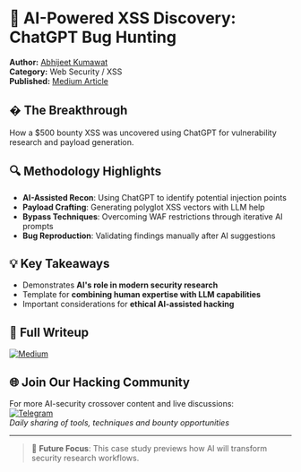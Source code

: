 # 🤖 AI-Powered XSS Discovery: ChatGPT Bug Hunting

**Author:** [Abhijeet Kumawat](https://medium.com/@kumawatabhijeet2002)  
**Category:** Web Security / XSS  
**Published:** [Medium Article](https://medium.com/@kumawatabhijeet2002/500-how-i-found-xss-using-chatgpt-ec55792e35bb)  

## � The Breakthrough
How a $500 bounty XSS was uncovered using ChatGPT for vulnerability research and payload generation.

## 🔍 Methodology Highlights
- **AI-Assisted Recon**: Using ChatGPT to identify potential injection points
- **Payload Crafting**: Generating polyglot XSS vectors with LLM help
- **Bypass Techniques**: Overcoming WAF restrictions through iterative AI prompts
- **Bug Reproduction**: Validating findings manually after AI suggestions

## 💡 Key Takeaways
- Demonstrates **AI's role in modern security research**
- Template for **combining human expertise with LLM capabilities**
- Important considerations for **ethical AI-assisted hacking**

## 📄 Full Writeup
[![Medium](https://img.shields.io/badge/Medium-Read%20Full%20Article-black)](https://medium.com/@kumawatabhijeet2002/500-how-i-found-xss-using-chatgpt-ec55792e35bb)

## 🌐 Join Our Hacking Community
For more AI-security crossover content and live discussions:  
[![Telegram](https://img.shields.io/badge/Telegram-Join%20Channel-blue)](https://t.me/cybersecplayground)  
*Daily sharing of tools, techniques and bounty opportunities*

---

> 🔮 **Future Focus**: This case study previews how AI will transform security research workflows.
